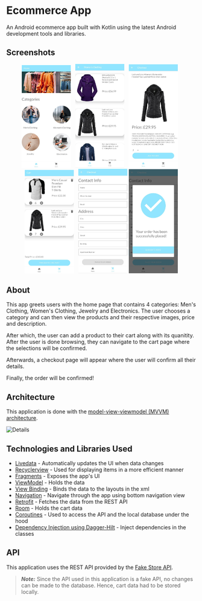 # Ecommerce App
An Android ecommerce app built with Kotlin using the latest Android development tools and libraries.
## Screenshots

  <p align="center">
  <img src="app/src/main/res/drawable/home.jpg" alt= "Home" width = "130" /> &nbsp;
  <img src="app/src/main/res/drawable/products.jpg" alt="Products" width="130" /> &nbsp;
  <img src="app/src/main/res/drawable/details.jpg" alt="Details" width="130" /> &nbsp;
  <img src="app/src/main/res/drawable/cart.jpg" alt="Cart" width="130" /> &nbsp;
  <img src="app/src/main/res/drawable/checkout.jpg" alt="Checkout" width="130" />
  <img src="app/src/main/res/drawable/success.jpg" alt="Success" width="130" />
</p>

## About

This app greets users with the home page that contains 4 categories: Men's Clothing, Women's Clothing, Jewelry and Electronics. The user chooses a category and can then view the products and their respective images, price and description.

After which, the user can add a product to their cart along with its quanitity. After the user is done browsing, they can navigate to the cart page where the selections will be confirmed.

Afterwards, a checkout page will appear where the user will confirm all their details.

Finally, the order will be confirmed!

## Architecture

This application is done with the [model-view-viewmodel (MVVM) architecture](https://developer.android.com/jetpack/guide).

<img src="app/src/main/res/drawable-180dpi/MVVM.png" alt="Details" width="700" />



## Technologies and Libraries Used

* [Livedata](https://developer.android.com/topic/libraries/architecture/livedata) - Automatically updates the UI when data changes
* [Recyclerview](https://developer.android.com/guide/topics/ui/layout/recyclerview) - Used for displaying items in a more efficient manner
* [Fragments](https://developer.android.com/guide/fragments) - Exposes the app's UI
* [ViewModel](https://developer.android.com/topic/libraries/architecture/viewmodel) - Holds the data
* [View Binding](https://developer.android.com/topic/libraries/view-binding) - Binds the data to the layouts in the xml
* [Navigation](https://developer.android.com/guide/navigation) - Navigate through the app using bottom navigation view
* [Retrofit](https://square.github.io/retrofit/) - Fetches the data from the REST API
* [Room](https://developer.android.com/training/data-storage/room) - Holds the cart data
* [Coroutines](https://developer.android.com/kotlin/coroutines) - Used to access the API and the local database under the hood
* [Dependency Injection using Dagger-Hilt](https://developer.android.com/training/dependency-injection/) - Inject dependencies in the classes





## API

This application uses the REST API provided by the [Fake Store API](https://fakestoreapi.com/).

> **_Note:_** Since the API used in this application is a fake API, no changes can be made to the database. Hence, cart data had to be stored locally.
